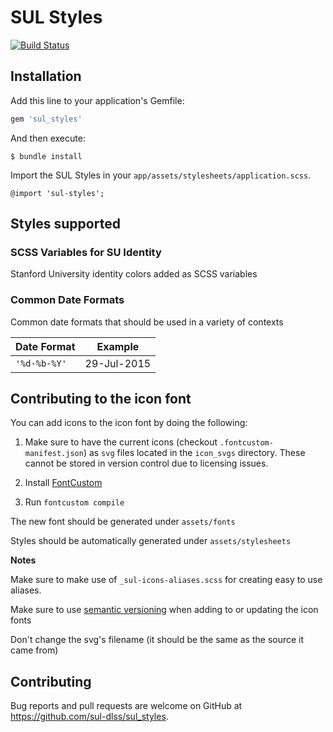 # SUL Styles

[![Build Status](https://travis-ci.org/sul-dlss/sul_styles.svg?branch=master)](https://travis-ci.org/sul-dlss/sul_styles)

## Installation

Add this line to your application's Gemfile:

```ruby
gem 'sul_styles'
```

And then execute:

    $ bundle install

Import the SUL Styles in your `app/assets/stylesheets/application.scss`.

    @import 'sul-styles';

## Styles supported

### SCSS Variables for SU Identity

Stanford University identity colors added as SCSS variables

### Common Date Formats

Common date formats that should be used in a variety of contexts

Date Format | Example
----------- | -------
`'%d-%b-%Y'` | 29-Jul-2015


## Contributing to the icon font

You can add icons to the icon font by doing the following:

1. Make sure to have the current icons (checkout `.fontcustom-manifest.json`) as `svg` files located in the `icon_svgs` directory. These cannot be stored in version control due to licensing issues.

1. Install [FontCustom](https://github.com/FontCustom/fontcustom/#installation)

1. Run `fontcustom compile`

The new font should be generated under `assets/fonts`

Styles should be automatically generated under `assets/stylesheets`

**Notes**

Make sure to make use of `_sul-icons-aliases.scss` for creating easy to use aliases.

Make sure to use [semantic versioning](http://semver.org/) when adding to or updating the icon fonts

Don't change the svg's filename (it should be the same as the source it came from)

## Contributing

Bug reports and pull requests are welcome on GitHub at https://github.com/sul-dlss/sul_styles.


